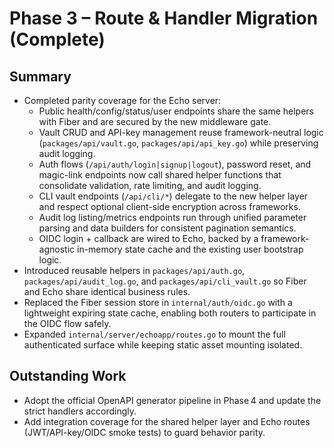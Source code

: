 # Phase 3 – Route & Handler Migration (Complete)

## Summary
- Completed parity coverage for the Echo server:
  - Public health/config/status/user endpoints share the same helpers with Fiber and are secured by the new middleware gate.
  - Vault CRUD and API-key management reuse framework-neutral logic (`packages/api/vault.go`, `packages/api/api_key.go`) while preserving audit logging.
  - Auth flows (`/api/auth/login|signup|logout`), password reset, and magic-link endpoints now call shared helper functions that consolidate validation, rate limiting, and audit logging.
  - CLI vault endpoints (`/api/cli/*`) delegate to the new helper layer and respect optional client-side encryption across frameworks.
  - Audit log listing/metrics endpoints run through unified parameter parsing and data builders for consistent pagination semantics.
  - OIDC login + callback are wired to Echo, backed by a framework-agnostic in-memory state cache and the existing user bootstrap logic.
- Introduced reusable helpers in `packages/api/auth.go`, `packages/api/audit_log.go`, and `packages/api/cli_vault.go` so Fiber and Echo share identical business rules.
- Replaced the Fiber session store in `internal/auth/oidc.go` with a lightweight expiring state cache, enabling both routers to participate in the OIDC flow safely.
- Expanded `internal/server/echoapp/routes.go` to mount the full authenticated surface while keeping static asset mounting isolated.

## Outstanding Work
- Adopt the official OpenAPI generator pipeline in Phase 4 and update the strict handlers accordingly.
- Add integration coverage for the shared helper layer and Echo routes (JWT/API-key/OIDC smoke tests) to guard behavior parity.
